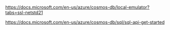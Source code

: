 https://docs.microsoft.com/en-us/azure/cosmos-db/local-emulator?tabs=ssl-netstd21

https://docs.microsoft.com/en-us/azure/cosmos-db/sql/sql-api-get-started